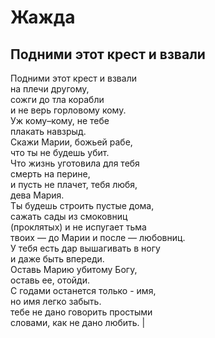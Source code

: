 # Жажда  
  
## Подними этот крест и взвали    
  
Подними этот крест и&nbsp;взвали  
на плечи другому,  
сожги до&nbsp;тла корабли  
и не&nbsp;верь горловому кому.  
Уж кому&#8211;кому, не&nbsp;тебе  
плакать навзрыд.  
Скажи Марии, божьей рабе,  
что ты&nbsp;не будешь убит.  
Что жизнь уготовила для тебя  
смерть на&nbsp;перине,  
и пусть не&nbsp;плачет, тебя любя,  
дева Мария.  
Ты будешь строить пустые дома,  
сажать сады из&nbsp;смоковниц  
(проклятых) и&nbsp;не испугает тьма  
твоих&nbsp;&mdash; до&nbsp;Марии и&nbsp;после&nbsp;&mdash; любовниц.  
У тебя есть дар вышагивать в&nbsp;ногу  
и даже быть впереди.  
Оставь Марию убитому Богу,  
оставь&nbsp;ее, отойди.  
С годами останется только -&nbsp;имя,  
но имя легко забыть.  
тебе не&nbsp;дано говорить простыми  
словами, как не&nbsp;дано любить. |   